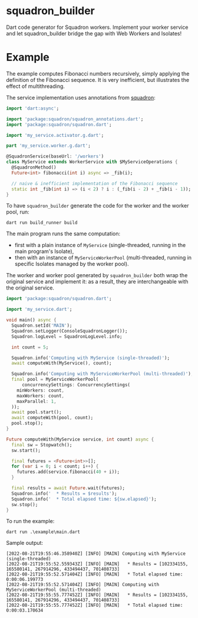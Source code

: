 # squadron_builder
Dart code generator for Squadron workers. Implement your worker service and let squadron_builder bridge the gap with Web Workers and Isolates!

# Example

The example computes Fibonacci numbers recursively, simply applying the definition of the Fibonacci sequence. It is very inefficient, but illustrates the effect of multithreading.

The service implementation uses annotations from [squadron](https://pub.dev/packages/squadron):

```dart
import 'dart:async';

import 'package:squadron/squadron_annotations.dart';
import 'package:squadron/squadron.dart';

import 'my_service.activator.g.dart';

part 'my_service.worker.g.dart';

@SquadronService(baseUrl: '/workers')
class MyService extends WorkerService with $MyServiceOperations {
  @SquadronMethod()
  Future<int> fibonacci(int i) async => _fib(i);

  // naive & inefficient implementation of the Fibonacci sequence
  static int _fib(int i) => (i < 2) ? i : (_fib(i - 2) + _fib(i - 1));
}
```

To have `squadron_builder` generate the code for the worker and the worker pool, run:

```
dart run build_runner build
```

The main program runs the same computation:
* first with a plain instance of `MyService` (single-threaded, running in the main program's Isolate),
* then with an instance of `MyServiceWorkerPool` (multi-threaded, running in specific Isolates managed by the worker pool).

The worker and worker pool generated by `squadron_builder` both wrap the original service and implement it: as a result, they are interchangeable with the original service.

```dart
import 'package:squadron/squadron.dart';

import 'my_service.dart';

void main() async {
  Squadron.setId('MAIN');
  Squadron.setLogger(ConsoleSquadronLogger());
  Squadron.logLevel = SquadronLogLevel.info;

  int count = 5;

  Squadron.info('Computing with MyService (single-threaded)');
  await computeWith(MyService(), count);

  Squadron.info('Computing with MyServiceWorkerPool (multi-threaded)');
  final pool = MyServiceWorkerPool(
      concurrencySettings: ConcurrencySettings(
    minWorkers: count,
    maxWorkers: count,
    maxParallel: 1,
  ));
  await pool.start();
  await computeWith(pool, count);
  pool.stop();
}

Future computeWith(MyService service, int count) async {
  final sw = Stopwatch();
  sw.start();

  final futures = <Future<int>>[];
  for (var i = 0; i < count; i++) {
    futures.add(service.fibonacci(40 + i));
  }

  final results = await Future.wait(futures);
  Squadron.info('  * Results = $results');
  Squadron.info('  * Total elapsed time: ${sw.elapsed}');
  sw.stop();
}
```

To run the example:

```
dart run .\example\main.dart
```

Sample output:

```
[2022-08-21T19:55:46.358940Z] [INFO] [MAIN] Computing with MyService (single-threaded)
[2022-08-21T19:55:52.559343Z] [INFO] [MAIN]   * Results = [102334155, 165580141, 267914296, 433494437, 701408733]
[2022-08-21T19:55:52.571404Z] [INFO] [MAIN]   * Total elapsed time: 0:00:06.199773
[2022-08-21T19:55:52.571404Z] [INFO] [MAIN] Computing with MyServiceWorkerPool (multi-threaded)
[2022-08-21T19:55:55.777452Z] [INFO] [MAIN]   * Results = [102334155, 165580141, 267914296, 433494437, 701408733]
[2022-08-21T19:55:55.777452Z] [INFO] [MAIN]   * Total elapsed time: 0:00:03.170634
```
